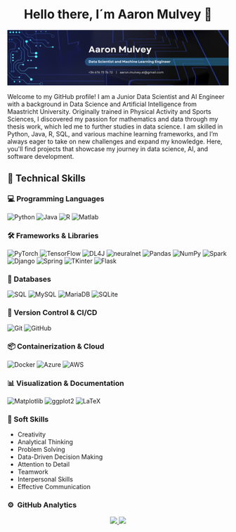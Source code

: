 <div align="center">
  <h1 align="center">Hello there, I´m Aaron Mulvey 👋</h1>
</div>
<img src="https://github.com/aaronMulveyAI/aaronMulveyAI/blob/main/Banner.png?raw=true">



Welcome to my GitHub profile! I am a Junior Data Scientist and AI Engineer with a background in Data Science and Artificial Intelligence from Maastricht University. Originally trained in Physical Activity and Sports Sciences, I discovered my passion for mathematics and data through my thesis work, which led me to further studies in data science. I am skilled in Python, Java, R, SQL, and various machine learning frameworks, and I’m always eager to take on new challenges and expand my knowledge. Here, you'll find projects that showcase my journey in data science, AI, and software development.



## 💼 Technical Skills

### 💻 Programming Languages
![Python](https://img.shields.io/badge/Python-%2314354C.svg?style=for-the-badge&logo=python&logoColor=white)
![Java](https://img.shields.io/badge/Java-%23ED8B00.svg?style=for-the-badge&logo=openjdk&logoColor=white)
![R](https://img.shields.io/badge/R-%23276DC3.svg?style=for-the-badge&logo=r&logoColor=white)
![Matlab](https://img.shields.io/badge/Matlab-%230078D7.svg?style=for-the-badge&logo=mathworks&logoColor=white)

### 🛠️ Frameworks & Libraries
![PyTorch](https://img.shields.io/badge/PyTorch-%23EE4C2C.svg?style=for-the-badge&logo=pytorch&logoColor=white)
![TensorFlow](https://img.shields.io/badge/TensorFlow-%23FF6F00.svg?style=for-the-badge&logo=tensorflow&logoColor=white)
![DL4J](https://img.shields.io/badge/DL4J-%230084BE.svg?style=for-the-badge&logo=data&logoColor=white)
![neuralnet](https://img.shields.io/badge/neuralnet-%230077B5.svg?style=for-the-badge)
![Pandas](https://img.shields.io/badge/Pandas-%23150458.svg?style=for-the-badge&logo=pandas&logoColor=white)
![NumPy](https://img.shields.io/badge/NumPy-%23013243.svg?style=for-the-badge&logo=numpy&logoColor=white)
![Spark](https://img.shields.io/badge/Spark-%23E25A1C.svg?style=for-the-badge&logo=apachespark&logoColor=white)
![Django](https://img.shields.io/badge/Django-%23092E20.svg?style=for-the-badge&logo=django&logoColor=white)
![Spring](https://img.shields.io/badge/Spring-%236DB33F.svg?style=for-the-badge&logo=spring&logoColor=white)
![TKinter](https://img.shields.io/badge/TKinter-%23FF6F00.svg?style=for-the-badge)
![Flask](https://img.shields.io/badge/Flask-%23000.svg?style=for-the-badge&logo=flask&logoColor=white)

### 🔧 Databases
![SQL](https://img.shields.io/badge/SQL-%2300758F.svg?style=for-the-badge&logo=sqlite&logoColor=white)
![MySQL](https://img.shields.io/badge/MySQL-%2300f.svg?style=for-the-badge&logo=mysql&logoColor=white)
![MariaDB](https://img.shields.io/badge/MariaDB-%23003545.svg?style=for-the-badge&logo=mariadb&logoColor=white)
![SQLite](https://img.shields.io/badge/SQLite-%230074A3.svg?style=for-the-badge&logo=sqlite&logoColor=white)

### 🔧 Version Control & CI/CD
![Git](https://img.shields.io/badge/Git-%23F05033.svg?style=for-the-badge&logo=git&logoColor=white)
![GitHub](https://img.shields.io/badge/GitHub-%23181717.svg?style=for-the-badge&logo=github&logoColor=white)

### 📦 Containerization & Cloud
![Docker](https://img.shields.io/badge/Docker-%230db7ed.svg?style=for-the-badge&logo=docker&logoColor=white)
![Azure](https://img.shields.io/badge/Azure-%230078D7.svg?style=for-the-badge&logo=microsoftazure&logoColor=white)
![AWS](https://img.shields.io/badge/AWS-%23FF9900.svg?style=for-the-badge&logo=amazonaws&logoColor=white)

### 📊 Visualization & Documentation
![Matplotlib](https://img.shields.io/badge/Matplotlib-%23084FA1.svg?style=for-the-badge)
![ggplot2](https://img.shields.io/badge/ggplot2-%23D55E00.svg?style=for-the-badge&logo=rstudio&logoColor=white)
![LaTeX](https://img.shields.io/badge/LaTeX-%23008080.svg?style=for-the-badge&logo=latex&logoColor=white)

### 🌟 Soft Skills
- Creativity
- Analytical Thinking
- Problem Solving
- Data-Driven Decision Making
- Attention to Detail
- Teamwork
- Interpersonal Skills
- Effective Communication



### ⚙️ &nbsp;GitHub Analytics

<div align="center" style="display: flex; justify-content: center; gap: 10px;">
  <a href="https://github.com/aaron-mulvey">
    <img width="400px" src="https://github-readme-stats-eight-theta.vercel.app/api?username=aaronMulveyAI&show_icons=true&theme=algolia&include_all_commits=true&count_private=true"/>
    <img width="400px" src="https://github-readme-stats-eight-theta.vercel.app/api/top-langs/?username=aaronMulveyAI&layout=compact&langs_count=8&theme=algolia"/>
  </a>
</div>
